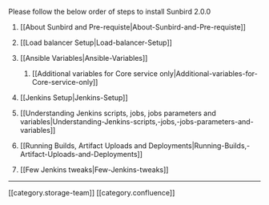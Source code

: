Please follow the below order of steps to install Sunbird 2.0.0


1. [[About Sunbird and Pre-requiste|About-Sunbird-and-Pre-requiste]]
1. [[Load balancer Setup|Load-balancer-Setup]]
1. [[Ansible Variables|Ansible-Variables]]
    1. [[Additional variables for Core service only|Additional-variables-for-Core-service-only]]

    
1. [[Jenkins Setup|Jenkins-Setup]]
1. [[Understanding Jenkins scripts, jobs, jobs parameters and variables|Understanding-Jenkins-scripts,-jobs,-jobs-parameters-and-variables]]
1. [[Running Builds, Artifact Uploads and Deployments|Running-Builds,-Artifact-Uploads-and-Deployments]]
1. [[Few Jenkins tweaks|Few-Jenkins-tweaks]]



*****

[[category.storage-team]] 
[[category.confluence]] 
